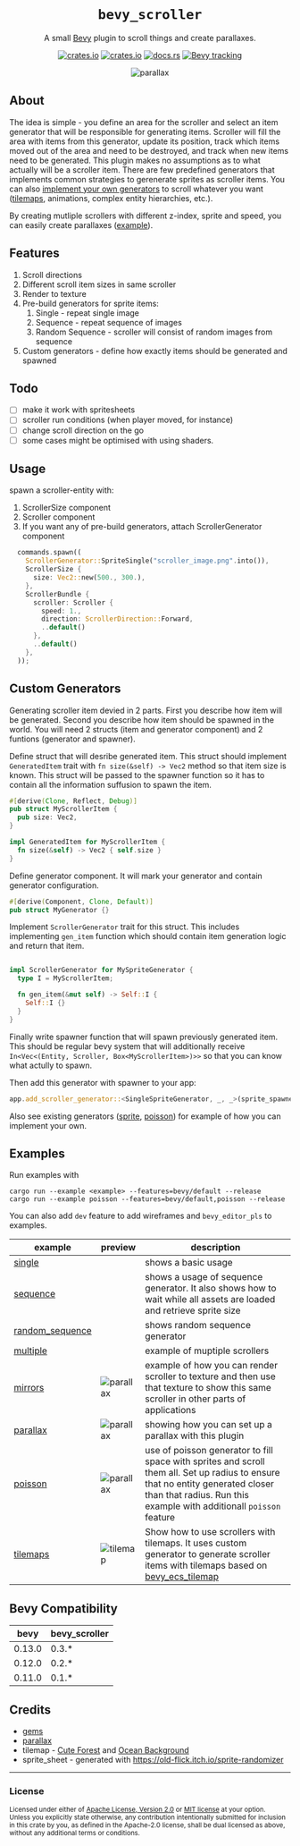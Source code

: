 <div align="center">

# `bevy_scroller`

A small [Bevy](https://github.com/bevyengine/bevy) plugin to scroll things and create parallaxes.

[![crates.io](https://img.shields.io/crates/v/bevy_scroller)](https://crates.io/crates/bevy_scroller)
[![crates.io](https://img.shields.io/crates/d/bevy_scroller)](https://crates.io/crates/bevy_scroller)
[![docs.rs](https://docs.rs/bevy_scroller/badge.svg)](https://docs.rs/bevy_scroller)
[![Bevy tracking](https://img.shields.io/badge/Bevy%20tracking-released%20version-lightblue)](https://github.com/bevyengine/bevy/blob/main/docs/plugins_guidelines.md#main-branch-tracking)

![parallax](assets/examples/parallax.gif)
</div>

## About

The idea is simple - you define an area for the scroller and select an item generator that will be responsible for generating items. Scroller will fill the area with items from this generator, update its position, track which items moved out of the area and need to be destroyed, and track when new items need to be generated. This plugin makes no assumptions as to what actually will be a scroller item. There are few predefined generators that implements common strategies to gerenerate sprites as scroller items. You can also [implement your own generators](#custom-generators) to scroll whatever you want ([tilemaps](#example_tilemap), animations, complex entity hierarchies, etc.).

By creating mutliple scrollers with different z-index, sprite and speed, you can easily create parallaxes ([example](#example_parallax)).

## Features

1. Scroll directions
1. Different scroll item sizes in same scroller
1. Render to texture
1. Pre-build generators for sprite items:
    1. Single - repeat single image
    1. Sequence - repeat sequence of images
    1. Random Sequence - scroller will consist of random images from sequence
1. Custom generators - define how exactly items should be generated and spawned

## Todo

- [ ] make it work with spritesheets
- [ ] scroller run conditions (when player moved, for instance)
- [ ] change scroll direction on the go
- [ ] some cases might be optimised with using shaders.

## Usage

spawn a scroller-entity with:
1. ScrollerSize component
1. Scroller component
1. If you want any of pre-build generators, attach ScrollerGenerator component

```rust
  commands.spawn((
    ScrollerGenerator::SpriteSingle("scroller_image.png".into()),
    ScrollerSize {
      size: Vec2::new(500., 300.),
    },
    ScrollerBundle {
      scroller: Scroller {
        speed: 1.,
        direction: ScrollerDirection::Forward,
        ..default()
      },
      ..default()
    },
  ));
```

## Custom Generators

Generating scroller item devied in 2 parts. First you describe how item will be generated. Second you describe how item should be spawned in the world.
You will need 2 structs (item and generator component) and 2 funtions (generator and spawner).

Define struct that will desribe generated item. This struct should implement `GeneratedItem` trait with `fn size(&self) -> Vec2` method so that item size is known. This struct will be passed to the spawner function so it has to contain all the information suffusion to spawn the item.

```rust
#[derive(Clone, Reflect, Debug)]
pub struct MyScrollerItem {
  pub size: Vec2,
}

impl GeneratedItem for MyScrollerItem {
  fn size(&self) -> Vec2 { self.size }
}
```

Define generator component. It will mark your generator and contain generator configuration.

```rust
#[derive(Component, Clone, Default)]
pub struct MyGenerator {}
```

Implement `ScrollerGenerator` trait for this struct. This includes implementing `gen_item` function which should contain item generation logic and return that item.

```rust

impl ScrollerGenerator for MySpriteGenerator {
  type I = MyScrollerItem;

  fn gen_item(&mut self) -> Self::I {
    Self::I {}
  }
}
```

Finally write spawner function that will spawn previously generated item. This should be regular bevy system that will additionally receive `In<Vec<(Entity, Scroller, Box<MyScrollerItem>)>>` so that you can know what actully to spawn.

Then add this generator with spawner to your app:
```rust
app.add_scroller_generator::<SingleSpriteGenerator, _, _>(sprite_spawner)
```

Also see existing generators ([sprite](src/generators/sprite.rs), [poisson](src/generators/poisson.rs)) for example of how you can implement your own.

## Examples

Run examples with

```
cargo run --example <example> --features=bevy/default --release
cargo run --example poisson --features=bevy/default,poisson --release
```


You can also add `dev` feature to add wireframes and `bevy_editor_pls` to examples.


| example | preview | description |
|----|-----|---------------|
| [single](examples/parallax.rs) | | shows a basic usage |
| [sequence](examples/sequence.rs) | | shows a usage of sequence generator. It also shows how to wait while all assets are loaded and retrieve sprite size |
| [random_sequence](examples/random_sequence.rs) | | shows random sequence generator |
| [multiple](examples/multiple.rs) | | example of muptiple scrollers |
| [mirrors](examples/mirrors.rs) | ![parallax](assets/examples/mirrors.gif) | example of how you can render scroller to texture and then use that texture to show this same scroller in other parts of applications |
| <span id="example_parallax"></span> [parallax](examples/parallax.rs) | ![parallax](assets/examples/parallax.gif) | showing how you can set up a parallax with this plugin |
| [poisson](examples/poisson.rs) | ![parallax](assets/examples/poisson.gif) | use of poisson generator to fill space with sprites and scroll them all. Set up radius to ensure that no entity generated closer than that radius. Run this example with additionall `poisson` feature |
| <span id="example_tilemap"></span> [tilemaps](examples/tilemap.rs) | ![tilemap](assets/examples/tilemap.gif) | Show how to use scrollers with tilemaps. It uses custom generator to generate scroller items with tilemaps based on [bevy_ecs_tilemap](https://github.com/StarArawn/bevy_ecs_tilemap) |

## Bevy Compatibility

| bevy | bevy_scroller |
|-|-
| 0.13.0 | 0.3.* |
| 0.12.0 | 0.2.* |
| 0.11.0 | 0.1.* |


## Credits

- [gems](https://opengameart.org/content/gems-set-01)
- [parallax](https://ansimuz.itch.io/mountain-dusk-parallax-background)
- tilemap - [Cute Forest](https://aamatniekss.itch.io/free-pixelart-tileset-cute-forest) and [Ocean Background](https://opengameart.org/content/ocean-background)
- sprite_sheet - generated with https://old-flick.itch.io/sprite-randomizer

---
### License
<sup>
Licensed under either of <a href="LICENSE-APACHE">Apache License, Version
2.0</a> or <a href="LICENSE-MIT">MIT license</a> at your option.
</sup>
<br>
<sub>
Unless you explicitly state otherwise, any contribution intentionally submitted
for inclusion in this crate by you, as defined in the Apache-2.0 license, shall
be dual licensed as above, without any additional terms or conditions.
</sub>
